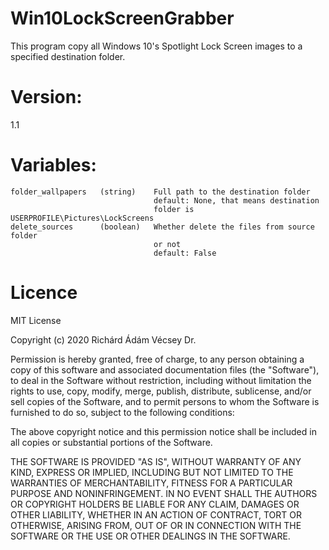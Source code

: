 # Win10LockScreenGrabber

This program copy all Windows 10's Spotlight Lock Screen images to a specified
destination folder.

# Version:
1.1

# Variables:
    folder_wallpapers   (string)    Full path to the destination folder
                                    default: None, that means destination
                                    folder is USERPROFILE\Pictures\LockScreens
    delete_sources      (boolean)   Whether delete the files from source folder
                                    or not
                                    default: False

# Licence
MIT License

Copyright (c) 2020 Richárd Ádám Vécsey Dr.

Permission is hereby granted, free of charge, to any person obtaining a copy
of this software and associated documentation files (the "Software"), to deal
in the Software without restriction, including without limitation the rights
to use, copy, modify, merge, publish, distribute, sublicense, and/or sell
copies of the Software, and to permit persons to whom the Software is
furnished to do so, subject to the following conditions:

The above copyright notice and this permission notice shall be included in all
copies or substantial portions of the Software.

THE SOFTWARE IS PROVIDED "AS IS", WITHOUT WARRANTY OF ANY KIND, EXPRESS OR
IMPLIED, INCLUDING BUT NOT LIMITED TO THE WARRANTIES OF MERCHANTABILITY,
FITNESS FOR A PARTICULAR PURPOSE AND NONINFRINGEMENT. IN NO EVENT SHALL THE
AUTHORS OR COPYRIGHT HOLDERS BE LIABLE FOR ANY CLAIM, DAMAGES OR OTHER
LIABILITY, WHETHER IN AN ACTION OF CONTRACT, TORT OR OTHERWISE, ARISING FROM,
OUT OF OR IN CONNECTION WITH THE SOFTWARE OR THE USE OR OTHER DEALINGS IN THE
SOFTWARE.
